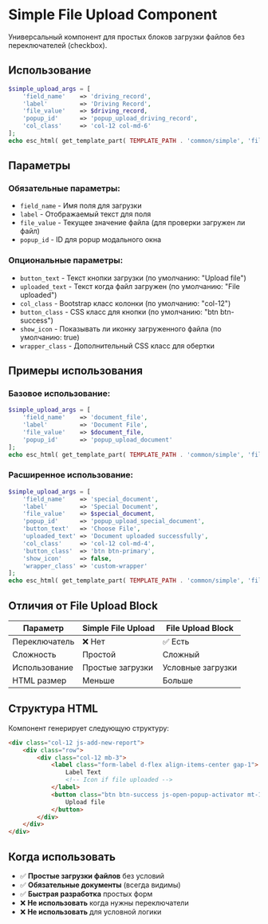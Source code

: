 # Simple File Upload Component

Универсальный компонент для простых блоков загрузки файлов без переключателей (checkbox).

## Использование

```php
$simple_upload_args = [
    'field_name'    => 'driving_record',
    'label'         => 'Driving Record',
    'file_value'    => $driving_record,
    'popup_id'      => 'popup_upload_driving_record',
    'col_class'     => 'col-12 col-md-6'
];
echo esc_html( get_template_part( TEMPLATE_PATH . 'common/simple', 'file-upload', $simple_upload_args ) );
```

## Параметры

### Обязательные параметры:
- `field_name` - Имя поля для загрузки
- `label` - Отображаемый текст для поля
- `file_value` - Текущее значение файла (для проверки загружен ли файл)
- `popup_id` - ID для popup модального окна

### Опциональные параметры:
- `button_text` - Текст кнопки загрузки (по умолчанию: "Upload file")
- `uploaded_text` - Текст когда файл загружен (по умолчанию: "File uploaded")
- `col_class` - Bootstrap класс колонки (по умолчанию: "col-12")
- `button_class` - CSS класс для кнопки (по умолчанию: "btn btn-success")
- `show_icon` - Показывать ли иконку загруженного файла (по умолчанию: true)
- `wrapper_class` - Дополнительный CSS класс для обертки

## Примеры использования

### Базовое использование:
```php
$simple_upload_args = [
    'field_name'    => 'document_file',
    'label'         => 'Document File',
    'file_value'    => $document_file,
    'popup_id'      => 'popup_upload_document'
];
echo esc_html( get_template_part( TEMPLATE_PATH . 'common/simple', 'file-upload', $simple_upload_args ) );
```

### Расширенное использование:
```php
$simple_upload_args = [
    'field_name'    => 'special_document',
    'label'         => 'Special Document',
    'file_value'    => $special_document,
    'popup_id'      => 'popup_upload_special_document',
    'button_text'   => 'Choose File',
    'uploaded_text' => 'Document uploaded successfully',
    'col_class'     => 'col-12 col-md-4',
    'button_class'  => 'btn btn-primary',
    'show_icon'     => false,
    'wrapper_class' => 'custom-wrapper'
];
echo esc_html( get_template_part( TEMPLATE_PATH . 'common/simple', 'file-upload', $simple_upload_args ) );
```

## Отличия от File Upload Block

| Параметр | Simple File Upload | File Upload Block |
|----------|-------------------|-------------------|
| Переключатель | ❌ Нет | ✅ Есть |
| Сложность | Простой | Сложный |
| Использование | Простые загрузки | Условные загрузки |
| HTML размер | Меньше | Больше |

## Структура HTML

Компонент генерирует следующую структуру:

```html
<div class="col-12 js-add-new-report">
    <div class="row">
        <div class="col-12 mb-3">
            <label class="form-label d-flex align-items-center gap-1">
                Label Text
                <!-- Icon if file uploaded -->
            </label>
            <button class="btn btn-success js-open-popup-activator mt-1">
                Upload file
            </button>
        </div>
    </div>
</div>
```

## Когда использовать

- ✅ **Простые загрузки файлов** без условий
- ✅ **Обязательные документы** (всегда видимы)
- ✅ **Быстрая разработка** простых форм
- ❌ **Не использовать** когда нужны переключатели
- ❌ **Не использовать** для условной логики
